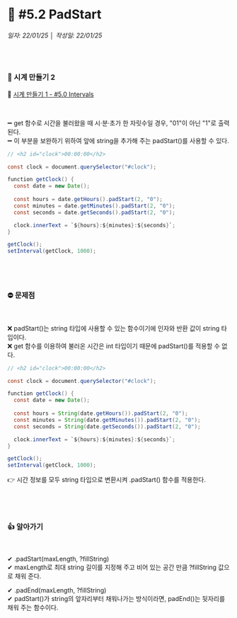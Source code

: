 # 📌 #5.2 PadStart
###### 일자: 22/01/25  │  작성일: 22/01/25
&nbsp;

### 🚩 시계 만들기 2
🔗 [시계 만들기 1 - #5.0 Intervals](https://github.com/jayxutxpia/nomad-vanillaJS/blob/b537cb4c18c840f371a8a02646fe4c713f18376f/5%EA%B0%95/%235.0%20setInterval.md)

&nbsp;


➖ get 함수로 시간을 불러왔을 때 시·분·초가 한 자릿수일 경우, "01"이 아닌 "1"로 출력된다.   
➖ 이 부분을 보완하기 위하여 앞에 string을 추가해 주는 padStart()를 사용할 수 있다.   

```java
// <h2 id="clock">00:00:00</h2>

const clock = document.querySelector("#clock");

function getClock() {
  const date = new Date();
  
  const hours = date.getHours().padStart(2, "0");
  const minutes = date.getMinutes().padStart(2, "0");
  const seconds = date.getSeconds().padStart(2, "0");

  clock.innerText = `${hours}:${minutes}:${seconds}`;
}

getClock();
setInterval(getClock, 1000);
```

#

&nbsp;
&nbsp;

### ⛔ 문제점

&nbsp;

❌ padStart()는 string 타입에 사용할 수 있는 함수이기에 인자와 반환 값이 string 타입이다.   
❌ get 함수를 이용하여 불러온 시간은 int 타입이기 때문에 padStart()를 적용할 수 없다.

```java
// <h2 id="clock">00:00:00</h2>

const clock = document.querySelector("#clock");

function getClock() {
  const date = new Date();
  
  const hours = String(date.getHours()).padStart(2, "0");
  const minutes = String(date.getMinutes()).padStart(2, "0");
  const seconds = String(date.getSeconds()).padStart(2, "0");

  clock.innerText = `${hours}:${minutes}:${seconds}`;
}

getClock();
setInterval(getClock, 1000);
```

👉 시간 정보를 모두 string 타입으로 변환시켜 .padStart() 함수를 적용한다.   

#

&nbsp;
&nbsp;

### 👍 알아가기

&nbsp;

✔ .padStart(maxLength, ?fillString)   
✔ maxLength로 최대 string 길이를 지정해 주고 비어 있는 공간 만큼 ?fillString 값으로 채워 준다.   


✔ .padEnd(maxLength, ?fillString)   
✔ padStart()가 string의 앞자리부터 채워나가는 방식이라면, padEnd()는 뒷자리를 채워 주는 함수이다.

#

&nbsp;
&nbsp;
